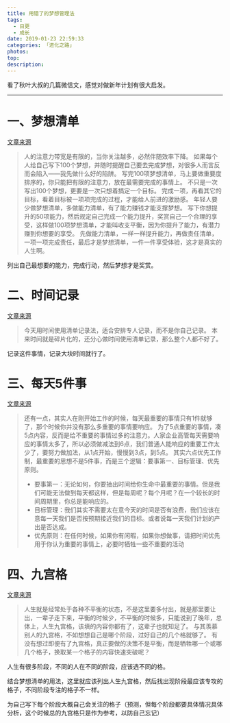 ```yaml
---
title: 用错了的梦想管理法
tags:
  - 日更
  - 成长
date: 2019-01-23 22:59:33
categories: 「进化之路」
photos:
top:
description:
---
```

看了秋叶大叔的几篇微信文，感觉对做新年计划有很大启发。

---

# 一、梦想清单

[文章来源](https://mp.weixin.qq.com/s/QR4O_IwpnGsj6QrfwKxrxg)

>人的注意力带宽是有限的，当你关注越多，必然伴随效率下降。
如果每个人给自己写下100个梦想，并随时提醒自己要去完成梦想，对很多人而言反而会陷入——我先做什么好的陷阱。
写完100项梦想清单，马上要做重要度排序的，你只能把有限的注意力，放在最需要完成的事情上。
不只是一次写出100个梦想，更要是一次只想着搞定一个目标。
完成一项，再看其它的目标，看着目标被一项项完成的过程，才能给人前进的激励感。
年轻人要少做梦想清单，多做能力清单，有了能力赚钱才能支撑梦想。
写下你想提升的50项能力，然后规定自己完成一个能力提升，奖赏自己一个合理的享受，这样做100项梦想清单，才能叫收支平衡，因为你提升了能力，有潜力赚到你想要的享受。
先做能力清单，一样一样提升能力，再做责任清单，一项一项完成责任，最后才是梦想清单，一件一件享受体验，这才是真实的人生啊。

列出自己最想要的能力，完成行动，然后梦想才是奖赏。

# 二、时间记录

[文章来源](https://mp.weixin.qq.com/s/JHS_EExpPByNccSGVYPxyg)

>今天用时间使用清单记录法，适合安排专人记录，而不是你自己记录。
本来时间就是碎片化的，还分心做时间使用清单记录，那么整个人都不好了。

记录这件事情，记录大块时间就行了。

# 三、每天5件事

[文章来源](https://mp.weixin.qq.com/s/P4MeY98743Z9N2H__ejbTQ)

>还有一点，其实人在刚开始工作的时候，每天最重要的事情只有1件就够了，那个时候你并没有那么多重要的事情要响应。
为了5点重要的事情，凑5点内容，反而是给不重要的事情过多的注意力。人家企业高管每天需要响应的事情太多了，所以必须做减法到6点，我们普通人能响应的重要工作太少了，要努力做加法，从1点开始，慢慢到3点，到5点。
其实六点优先工作制，最重要的思想不是5件事，而是三个逻辑：要事第一、目标管理、优先原则。
>- 要事第一：无论如何，你要抽出时间给你生命中最重要的事情。但是我们可能无法做到每天都这样，但是每周呢？每个月呢？在一个较长的时间周期里，你总是能响应的。
>- 目标管理：我们其实不需要太在意今天的时间是否有浪费，我们应该在意每一天我们是否按预期接近我们的目标。或者说每一天我们计划的产出是否达成。
>- 优先原则：在任何时候，如果你有闲暇，如果你想做事，请把时间优先用于你认为重要的事情上，必要时牺牲一些不重要的活动

# 四、九宫格

[文章来源](https://mp.weixin.qq.com/s/PEYhOiZrFl-P647AoL70mQ)

>人生就是经常处于各种不平衡的状态，不是这里要多付出，就是那里要让出，一辈子走下来，平衡的时候少，不平衡的时候多，只能说到了晚年，总体上，人生九宫格，该填的内容你都有了，这辈子也就知足了。
与其羡慕别人的九宫格，不如想想自己是哪个阶段，过好自己的几个格就够了。
有没有想过即便有了九宫格，真正要做的决策不是平衡，而是牺牲哪一个或哪几个格子，换取某一个格子的内容快速突破呢？

人生有很多阶段，不同的人在不同的阶段，应该选不同的格。

结合梦想清单的用法，这里就应该列出人生九宫格，然后找出现阶段最应该专攻的格子，不同阶段专注的格子不一样。

为自己写下每个阶段大概自己会关注的格子（预测，但每个阶段都要具体情况具体分析，这个时候总的九宫格只是作为参考，以防自己忘记）